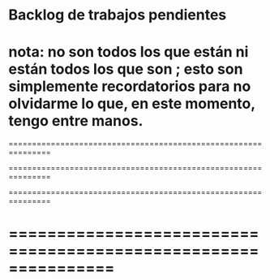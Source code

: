 # Backlog de trabajos pendientes

nota: no son todos los que están ni están todos los que son ; 
esto son simplemente recordatorios para no olvidarme lo que, en este momento, tengo entre manos.
===============================================================
===============================================================


===============================================================


===============================================================


===============================================================
===============================================================
